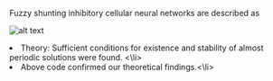 Fuzzy shunting inhibitory cellular neural networks are described as

![alt text](https://github.com/aissakhanov/papers/blob/f74d106408a77ab796c6c9ddcb693d628ecad729/Almost-periodic-solution-of-retarded-fuzzy-SICNNs/FSICNN_delays.PNG?raw=true)

<li> Theory: Sufficient conditions for existence and stability of almost periodic solutions were found. <\li>
<li> Above code confirmed our theoretical findings.<\li>
